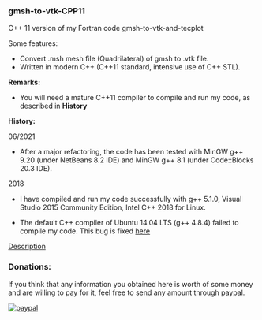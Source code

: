 ### gmsh-to-vtk-CPP11
C++ 11 version of my Fortran code gmsh-to-vtk-and-tecplot

Some features:

- Convert .msh mesh file (Quadrilateral) of gmsh to .vtk file.
- Written in modern C++ (C++11 standard, intensive use of C++ STL).

**Remarks:**

- You will need a mature C++11 compiler to compile and run my code, as described in **History**

**History:**

06/2021

- After a major refactoring, the code has been tested with MinGW g++ 9.20 (under NetBeans 8.2 IDE) and MinGW g++ 8.1 (under Code::Blocks 20.3 IDE).

2018

- I have compiled and run my code successfully with g++ 5.1.0, Visual Studio 2015 Community Edition, Intel C++ 2018 for Linux.

- The default C++ compiler of Ubuntu 14.04 LTS (g++ 4.8.4) failed to compile my code. This bug is fixed [here](https://github.com/truongd8593/Euler2dCpp11/commit/6350ba1ad3b54f72bd5d7fc752e6977979ff914f)

[Description](https://github.com/truongd8593/gmsh-to-vtk-CPP11/wiki)

### Donations:
If you think that any information you obtained here is worth of some money and are willing to pay for it, feel free to send any amount through paypal.

[![paypal](https://www.paypalobjects.com/en_US/i/btn/btn_donateCC_LG.gif)](https://paypal.me/TruongDang85)

